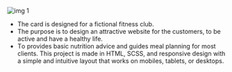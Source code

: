 
![img 1](https://user-images.githubusercontent.com/108872423/193415003-9957c0d8-edfa-4ff6-b448-db4cca512158.png)

* The card is designed for a fictional fitness club.
* The purpose is to design an attractive website for the customers, to be active and have a healthy life.
* Тo provides basic nutrition advice and guides meal planning for most clients.
This project is made in HTML, SCSS, and responsive design with a simple and intuitive layout that works on mobiles, 
tablets, or desktops.
